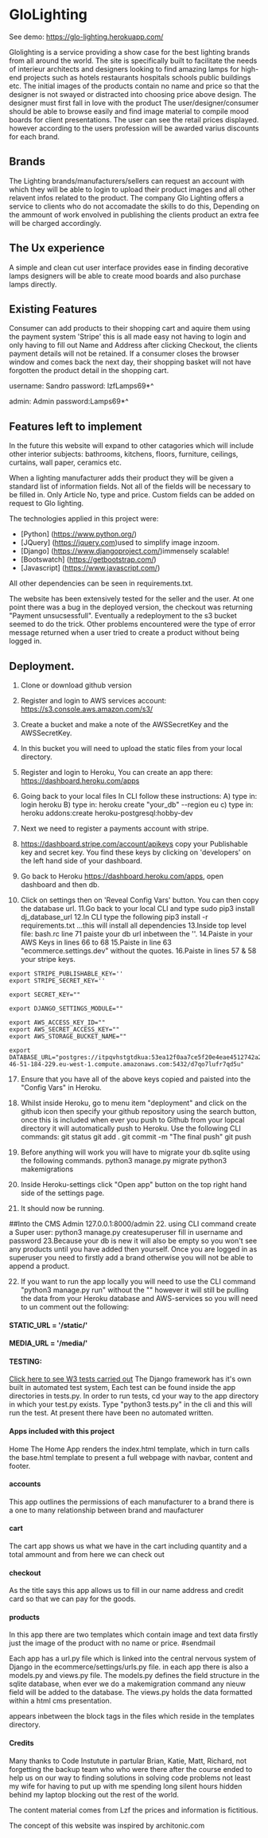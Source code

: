 # GloLighting
See demo: https://glo-lighting.herokuapp.com/

Glolighting is a service providing a show case for the best lighting brands from all around the world. 
The site is specifically built to facilitate the needs of interieur architects and designers
looking to find amazing lamps for high-end projects such as hotels restaurants hospitals schools public buildings etc. The initial images of the products contain no name and price so that the designer is not swayed or distracted into choosing price above design. The designer must first fall in love with the product
The user/designer/consumer should be able to browse easily and find image material to compile mood boards for client presentations. 
The user can see the retail prices displayed. however according to the users profession will be awarded varius discounts for each brand. 

## Brands
The Lighting brands/manufacturers/sellers can request an account with which they
will be able to login to upload their product images and all other relavent infos related to the product. 
The company Glo Lighting offers a service to clients who do not accomadate the skills to do this,
Depending on the ammount of work envolved in publishing the clients product an extra fee will be charged accordingly. 

## The Ux experience
A simple and clean cut user interface provides ease in finding decorative lamps
designers will be able to create mood boards and also purchase lamps directly.


## Existing Features
Consumer can add products to their shopping cart and aquire them using the payment system 'Stripe' this is all made easy not having to login and only having to fill out Name and Address after clicking Checkout, the clients payment details will not be retained. If a consumer closes the browser window and comes back the next day, their shopping basket will not have forgotten the product detail in the shopping cart.

username: Sandro
password: lzfLamps69*^


admin: Admin
password:Lamps69*^

## Features left to implement
In the future this website will expand to other catagories which will include other interior subjects: bathrooms, kitchens, floors, furniture, ceilings, curtains, wall paper, ceramics etc.

When a lighting manufacturer adds their product they will be given a standard list of 
information fields. Not all of the fields will be necessary to be filled in. Only Article No, type
and price. Custom fields can be added on request to Glo lighting.

The technologies applied in this project were: 

- [Python] (https://www.python.org/)
- [JQuery] (https://jquery.com)used to simplify image inzoom.
- [Django] (https://www.djangoproject.com/)immensely scalable!
- [Bootswatch] (https://getbootstrap.com/)
- [Javascript] (https://www.javascript.com/)
 
All other dependencies can be seen in requirements.txt.

The website has been extensively tested for the seller and the user.
At one point there was a bug in the deployed version, the checkout was returning "Payment unsucsessfull". Eventually a redeployment to the s3 bucket seemed to do the trick.
Other problems encountered were the type of error message returned when a user tried
to create a product without being logged in.

## Deployment.
1. Clone or download github version
2. Register and login to AWS services account: https://s3.console.aws.amazon.com/s3/
3. Create a bucket and make a note of the AWSSecretKey and the AWSSecretKey.
4. In this bucket you will need to upload the static files from your local directory.
5. Register and login to Heroku, You can create an app there: https://dashboard.heroku.com/apps
6. Going back to your local files In CLI follow these instructions:
    A) type in: login heroku
    B) type in: heroku create "your_db" --region eu
    c) type in: heroku addons:create heroku-postgresql:hobby-dev
7. Next we need to register a payments account with stripe.
8. https://dashboard.stripe.com/account/apikeys copy your Publishable key and secret key. You find these keys by clicking on 'developers' on the left hand side of your dashboard.
   

9. Go back to Heroku https://dashboard.heroku.com/apps, open dashboard and then db.
10. Click on settings then on 'Reveal Config Vars' button. You can then copy the database url.
11.Go back to your local CLI and type sudo pip3 install dj_database_url
12.In CLI type the following pip3 install -r requirements.txt   ...this will install all dependencies
13.Inside top level file: bash.rc line 71 paiste your db url inbetween the ''.
14.Paiste in your AWS Keys in lines 66 to 68
15.Paiste in line 63 "ecommerce.settings.dev" without the quotes.
16.Paiste in lines 57 & 58 your stripe keys.

```
export STRIPE_PUBLISHABLE_KEY=''
export STRIPE_SECRET_KEY=''

export SECRET_KEY=""

export DJANGO_SETTINGS_MODULE=""

export AWS_ACCESS_KEY_ID=""
export AWS_SECRET_ACCESS_KEY=""
export AWS_STORAGE_BUCKET_NAME=""

export DATABASE_URL="postgres://itpqvhstgtdkua:53ea12f0aa7ce5f20e4eae4512742a23c243f0ec956e9b1f2e4daffe4500eb76@ec2-46-51-184-229.eu-west-1.compute.amazonaws.com:5432/d7qo7lufr7qd5u"
```

17. Ensure that you have all of the above keys copied and paisted into the "Config Vars" in Heroku.
18. Whilst inside Heroku, go to menu item "deployment" and click on the github icon then specify your github repository using the search button, once this is included
when ever you push to Github from your lopcal directory it will automatically push to Heroku. Use the following CLI commands:
    git status
    git add .
    git commit -m "The final push"
    git push 

19. Before anything will work you will have to migrate your db.sqlite using the following commands.
    python3 manage.py migrate
    python3 makemigrations

20. Inside Heroku-settings click "Open app" button on the top right hand side of the settings page.
21. It should now be running.

##Into the CMS Admin 127.0.0.1:8000/admin
22. using CLI command create a Super user:
    python3 manage.py createsuperuser
 	fill in username and password
23.Because your db is new it will also be empty so you won't see any products until you have added then yourself. Once you are logged in as superuser you need to firstly add a brand otherwise you will not be able to append a product.

22. If you want to run the app locally you will need to use the CLI command "python3 manage.py run" without the "" however it will still be pulling the data from your Heroku database and AWS-services
so you will need to un comment out the following:

#### STATIC_URL = '/static/'
#### MEDIA_URL = '/media/'


#### TESTING:
<a href="https://gowild.nl/glolighting/tests.html" >Click here to see W3 tests carried out</a>
The Django framework has it's own built in automated test system, 
Each test can be found inside the app directories in tests.py. 
In order to run tests, cd your way to the app directory in which your test.py exists.
Type "python3 tests.py" in the cli and this will run the test.
At present there have been no automated written.


#### Apps included with this project

Home
The Home App renders the index.html template, which in turn calls the base.html template to present a full webpage with navbar, content and footer.

#### accounts
This app outlines the permissions of each manufacturer to a brand 
there is a one to many relationship between brand and maufacturer

#### cart
The cart app shows us what we have in the cart including quantity
and a total ammount and from here we can check out

#### checkout
As the title says this app allows us to fill in our name address and credit card
so that we can pay for the goods.

#### products
In this app there are two templates which contain image and text data firstly
just the image of the product with no name or price.
#sendmail

Each app has a url.py file which is linked into the central nervous system of Django
in the ecommerce/settings/urls.py file.
in each app there is also a models.py and views.py file.
The models.py defines the field structure in the sqlite database, when ever we do a makemigration command any nieuw field will be added to the database.
The views.py holds the data formatted within a html cms presentation.
 
appears inbetween the block tags in the files which reside in the templates directory.

#### Credits
Many thanks to Code Instutute in partular Brian, Katie, Matt, Richard, not forgetting the backup team who who were there after the course ended to help us on our way to finding solutions in solving code problems not least my wife for having to put up with me spending long silent hours hidden behind my laptop blocking out the rest of the world.

The content material comes from Lzf the prices and information is fictitious.

The concept of this website was inspired by architonic.com


